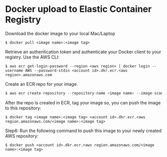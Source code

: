 # Docker upload to Elastic Container Registry
        
Download the docker image to your local Mac/Laptop
        
```
$ docker pull <image name>:<image tag>
```
        
Retrieve an authentication token and authenticate your Docker client to your registry. Use the AWS CLI:

```        
$ aws ecr get-login-password --region <aws region> | docker login --username AWS --password-stdin <account id>.dkr.ecr.<aws region>.amazonaws.com
```     

Create an ECR repo for your image. 

```    s
$ aws ecr create-repository --repository-name <image name> --image-scanning-configuration scanOnPush=true 
```

After the repo is created in ECR, tag your image so, you can push the image to this repository:

```        
$ docker tag <image name>:<image tag> <account id>.dkr.ecr.<aws region.amazonaws.com/<image name>:<image tag>
```

Step6: Run the following command to push this image to your newly created AWS repository:

```        
$ docker push <account id>.dkr.ecr.<aws region.amazonaws.com/<image name>:<image tag>
```